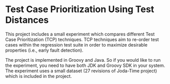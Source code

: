 # Test Case Prioritization Using Test Distances

This project includes a small experiment which compares different Test Case Prioritization (TCP) techniques. TCP techniques aim to re-order test cases within the regression test suite in order to maximize desirable properties (i.e., early fault detection).
 
The project is implemented in Groovy and Java. So if you would like to run the experiment, you need to have both JDK and Groovy SDK in your system.
The experiment uses a small dataset (27 revisions of Joda-Time project) which is included in the project.

 
